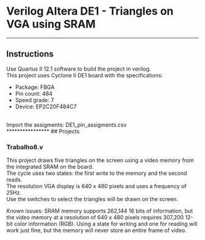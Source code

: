 # **Verilog Altera DE1 - Triangles on VGA using SRAM**
******************
## Instructions
Use Quartus II 12.1 software to build the project in verilog.</br>
This project uses Cyclone II DE1 board with the specifications:</br>
* Package: FBGA</br>
* Pin count: 484</br>
* Speed grade: 7</br>
* Device: EP2C20F484C7
</br>
Import the assigments: DE1_pin_assigments.csv</br>
****************
## Projects

### Trabalho8.v
  This project draws five triangles on the screen using a video memory from the integrated SRAM on the board.</br>
  The cycle uses two states: the first write to the memory and the second reads.</br>
  The resolution VGA display is 640 x 480 pixels and uses a frequency of 25Hz.</br>
  Use the switches to select the triangles will be drawn on the screen.</br>
  
  Known issues: SRAM memory supports 262,144 16 bits of information, but the video memory at a resolution of 640 x 480 pixels requires 307,200 12-bit color information (RGB). Using a state for writing and one for reading will work just fine, but the memory will never store an entire frame of video.
